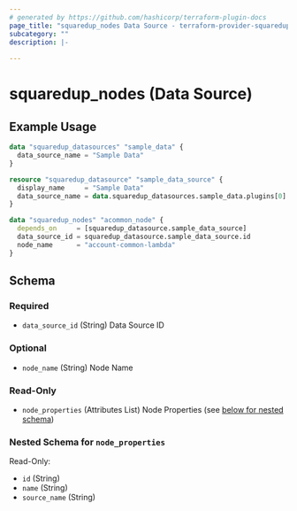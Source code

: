 ```yaml
---
# generated by https://github.com/hashicorp/terraform-plugin-docs
page_title: "squaredup_nodes Data Source - terraform-provider-squaredup"
subcategory: ""
description: |-
  
---
```


# squaredup_nodes (Data Source)



## Example Usage

```terraform
data "squaredup_datasources" "sample_data" {
  data_source_name = "Sample Data"
}

resource "squaredup_datasource" "sample_data_source" {
  display_name     = "Sample Data"
  data_source_name = data.squaredup_datasources.sample_data.plugins[0].display_name
}

data "squaredup_nodes" "acommon_node" {
  depends_on     = [squaredup_datasource.sample_data_source]
  data_source_id = squaredup_datasource.sample_data_source.id
  node_name      = "account-common-lambda"
}
```

<!-- schema generated by tfplugindocs -->
## Schema

### Required

- `data_source_id` (String) Data Source ID

### Optional

- `node_name` (String) Node Name

### Read-Only

- `node_properties` (Attributes List) Node Properties (see [below for nested schema](#nestedatt--node_properties))

<a id="nestedatt--node_properties"></a>
### Nested Schema for `node_properties`

Read-Only:

- `id` (String)
- `name` (String)
- `source_name` (String)
